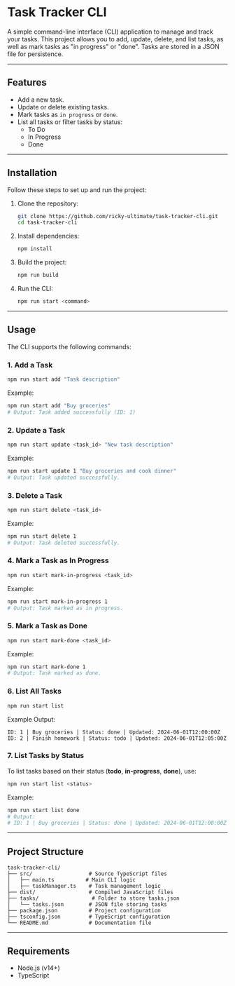 # **Task Tracker CLI**

A simple command-line interface (CLI) application to manage and track your tasks. This project allows you to add, update, delete, and list tasks, as well as mark tasks as "in progress" or "done". Tasks are stored in a JSON file for persistence.

---

## **Features**
- Add a new task.
- Update or delete existing tasks.
- Mark tasks as `in progress` or `done`.
- List all tasks or filter tasks by status:
  - To Do
  - In Progress
  - Done

---

## **Installation**

Follow these steps to set up and run the project:

1. Clone the repository:
   ```bash
   git clone https://github.com/ricky-ultimate/task-tracker-cli.git
   cd task-tracker-cli
   ```

2. Install dependencies:
   ```bash
   npm install
   ```

3. Build the project:
   ```bash
   npm run build
   ```

4. Run the CLI:
   ```bash
   npm run start <command>
   ```

---

## **Usage**

The CLI supports the following commands:

### **1. Add a Task**
```bash
npm run start add "Task description"
```
Example:
```bash
npm run start add "Buy groceries"
# Output: Task added successfully (ID: 1)
```

### **2. Update a Task**
```bash
npm run start update <task_id> "New task description"
```
Example:
```bash
npm run start update 1 "Buy groceries and cook dinner"
# Output: Task updated successfully.
```

### **3. Delete a Task**
```bash
npm run start delete <task_id>
```
Example:
```bash
npm run start delete 1
# Output: Task deleted successfully.
```

### **4. Mark a Task as In Progress**
```bash
npm run start mark-in-progress <task_id>
```
Example:
```bash
npm run start mark-in-progress 1
# Output: Task marked as in progress.
```

### **5. Mark a Task as Done**
```bash
npm run start mark-done <task_id>
```
Example:
```bash
npm run start mark-done 1
# Output: Task marked as done.
```

### **6. List All Tasks**
```bash
npm run start list
```
Example Output:
```
ID: 1 | Buy groceries | Status: done | Updated: 2024-06-01T12:00:00Z
ID: 2 | Finish homework | Status: todo | Updated: 2024-06-01T12:05:00Z
```

### **7. List Tasks by Status**
To list tasks based on their status (**todo**, **in-progress**, **done**), use:
```bash
npm run start list <status>
```
Example:
```bash
npm run start list done
# Output:
# ID: 1 | Buy groceries | Status: done | Updated: 2024-06-01T12:00:00Z
```

---

## **Project Structure**

```
task-tracker-cli/
├── src/                  # Source TypeScript files
│   ├── main.ts          # Main CLI logic
│   ├── taskManager.ts    # Task management logic
├── dist/                 # Compiled JavaScript files
├── tasks/                 # Folder to store tasks.json
│   └── tasks.json        # JSON file storing tasks
├── package.json          # Project configuration
├── tsconfig.json         # TypeScript configuration
└── README.md             # Documentation file
```

---

## **Requirements**
- Node.js (v14+)
- TypeScript
